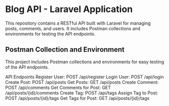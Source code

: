 # Blog API - Laravel Application

This repository contains a RESTful API built with Laravel for managing posts, comments, and users. It includes Postman collections and environments for testing the API endpoints.

## Postman Collection and Environment

This project includes Postman collections and environments for easy testing of the API endpoints.


API Endpoints
Register User: POST /api/register
Login User: POST /api/login
Create Post: POST /api/posts
Get Posts: GET /api/posts
Create Comment: POST /api/comments
Get Comments for Post: GET /api/posts/{id}/comments
Create Tag: POST /api/tags
Assign Tag to Post: POST /api/posts/{id}/tags
Get Tags for Post: GET /api/posts/{id}/tags
